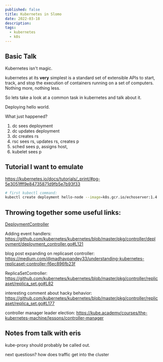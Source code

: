 ```yaml
---
published: false
title: Kubernetes in Slomo
date: 2022-03-18
description: 
tags:
  - kubernetes
  - k8s
---
```


## Basic Talk

Kubernetes isn't magic.

kubernetes at its **very** simplest is a standard set of extensible APIs to start, track, and stop the execution of containers running on a set of computers. Nothing more, nothing less.

So lets take a look at a common task in kubernetes and talk about it.

Deploying hello world.

What just happened?

1. dc sees deployment
1. dc updates deployment
1. dc creates rs
1. rsc sees rs, updates rs, creates p
1. sched sees p, assigns host, 
1. kubelet sees p 


## Tutorial I want to emulate

https://kubernetes.io/docs/tutorials/_print/#pg-5e3051fff9e84735871d9fb5e7b93f33


```sh
# first kubectl command:
kubectl create deployment hello-node --image=k8s.gcr.io/echoserver:1.4
```

## Throwing together some useful links:

[DeploymentController]

Adding event handlers: https://github.com/kubernetes/kubernetes/blob/master/pkg/controller/deployment/deployment_controller.go#L121

blog post expanding on replicaset controller:
https://medium.com/@madhavpandey33/understanding-kubernetes-replicaset-controller-f6ec896fb23f

ReplicaSetController:
https://github.com/kubernetes/kubernetes/blob/master/pkg/controller/replicaset/replica_set.go#L82

interesting comment about hacky behavior:
https://github.com/kubernetes/kubernetes/blob/master/pkg/controller/replicaset/replica_set.go#L177

[DeploymentController]: https://github.com/kubernetes/kubernetes/blob/master/pkg/controller/deployment/deployment_controller.go



controller manager leader election: https://kube.academy/courses/the-kubernetes-machine/lessons/controller-manager

## Notes from talk with eris

kube-proxy should probably be called out.


next questiosn? how does traffic get into the cluster


